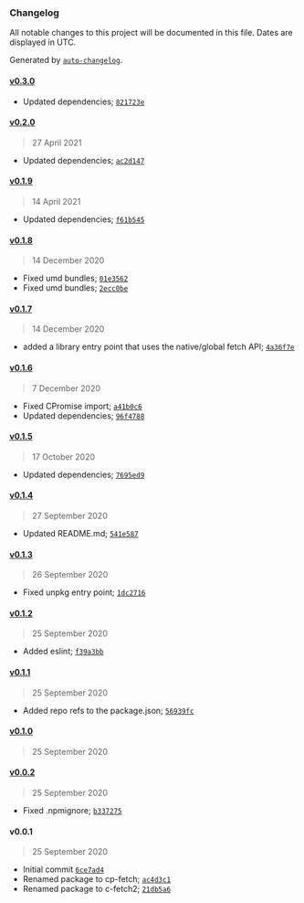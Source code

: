 ### Changelog

All notable changes to this project will be documented in this file. Dates are displayed in UTC.

Generated by [`auto-changelog`](https://github.com/CookPete/auto-changelog).

#### [v0.3.0](https://github.com/DigitalBrainJS/c-fetch/compare/v0.2.0...v0.3.0)

- Updated dependencies; [`821723e`](https://github.com/DigitalBrainJS/c-fetch/commit/821723e4d5f217d06cb233bf2bb7f2aa1c323399)

#### [v0.2.0](https://github.com/DigitalBrainJS/c-fetch/compare/v0.1.9...v0.2.0)

> 27 April 2021

- Updated dependencies; [`ac2d147`](https://github.com/DigitalBrainJS/c-fetch/commit/ac2d1475e028c7fe2148670d967109adf94ddbb9)

#### [v0.1.9](https://github.com/DigitalBrainJS/c-fetch/compare/v0.1.8...v0.1.9)

> 14 April 2021

- Updated dependencies; [`f61b545`](https://github.com/DigitalBrainJS/c-fetch/commit/f61b545ebe837adbe6cf15deaf0f1f4c98a36f0d)

#### [v0.1.8](https://github.com/DigitalBrainJS/c-fetch/compare/v0.1.7...v0.1.8)

> 14 December 2020

- Fixed umd bundles; [`01e3562`](https://github.com/DigitalBrainJS/c-fetch/commit/01e3562fbfba49c8098ff44fec8ea97fd583b606)
- Fixed umd bundles; [`2ecc0be`](https://github.com/DigitalBrainJS/c-fetch/commit/2ecc0be5b97965010f9ef3987fcaffc8ede58b26)

#### [v0.1.7](https://github.com/DigitalBrainJS/c-fetch/compare/v0.1.6...v0.1.7)

> 14 December 2020

- added a library entry point that uses the native/global fetch API; [`4a36f7e`](https://github.com/DigitalBrainJS/c-fetch/commit/4a36f7ecf825121c7b0486facf13983bb5e43d9a)

#### [v0.1.6](https://github.com/DigitalBrainJS/c-fetch/compare/v0.1.5...v0.1.6)

> 7 December 2020

- Fixed CPromise import; [`a41b0c6`](https://github.com/DigitalBrainJS/c-fetch/commit/a41b0c6f1382d20c376e04c23109135be3e919fc)
- Updated dependencies; [`96f4788`](https://github.com/DigitalBrainJS/c-fetch/commit/96f478863ac245b551c8cbca8ba733e3890564f2)

#### [v0.1.5](https://github.com/DigitalBrainJS/c-fetch/compare/v0.1.4...v0.1.5)

> 17 October 2020

- Updated dependencies; [`7695ed9`](https://github.com/DigitalBrainJS/c-fetch/commit/7695ed99baeef650a381c81849fe2eda064ff888)

#### [v0.1.4](https://github.com/DigitalBrainJS/c-fetch/compare/v0.1.3...v0.1.4)

> 27 September 2020

- Updated README.md; [`541e587`](https://github.com/DigitalBrainJS/c-fetch/commit/541e587f2df34560c477d63333711186213412ae)

#### [v0.1.3](https://github.com/DigitalBrainJS/c-fetch/compare/v0.1.2...v0.1.3)

> 26 September 2020

- Fixed unpkg entry point; [`1dc2716`](https://github.com/DigitalBrainJS/c-fetch/commit/1dc27164384df6b84b5a8cedbe13ac0bbe4beed2)

#### [v0.1.2](https://github.com/DigitalBrainJS/c-fetch/compare/v0.1.1...v0.1.2)

> 25 September 2020

- Added eslint; [`f39a3bb`](https://github.com/DigitalBrainJS/c-fetch/commit/f39a3bb36c52599ea094ced35c3db482d3816020)

#### [v0.1.1](https://github.com/DigitalBrainJS/c-fetch/compare/v0.1.0...v0.1.1)

> 25 September 2020

- Added repo refs to the package.json; [`56939fc`](https://github.com/DigitalBrainJS/c-fetch/commit/56939fc44e907889503fe7ebdee915b069160b77)

#### [v0.1.0](https://github.com/DigitalBrainJS/c-fetch/compare/v0.0.2...v0.1.0)

> 25 September 2020

#### [v0.0.2](https://github.com/DigitalBrainJS/c-fetch/compare/v0.0.1...v0.0.2)

> 25 September 2020

- Fixed .npmignore; [`b337275`](https://github.com/DigitalBrainJS/c-fetch/commit/b3372751577969e59e4b33cfd1bc23e10f4411b5)

#### v0.0.1

> 25 September 2020

- Initial commit [`6ce7ad4`](https://github.com/DigitalBrainJS/c-fetch/commit/6ce7ad42a0df83aee0d6335828098a679b356ae9)
- Renamed package to cp-fetch; [`ac4d3c1`](https://github.com/DigitalBrainJS/c-fetch/commit/ac4d3c1e68fc8e445b527a2d2cdfe5aced4e0466)
- Renamed package to c-fetch2; [`21db5a6`](https://github.com/DigitalBrainJS/c-fetch/commit/21db5a6f4e83b0af2ddaed3b94b2f8422dc4de52)
